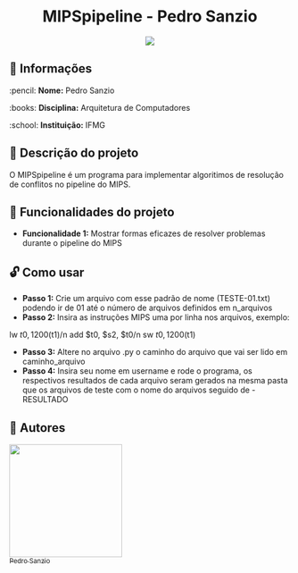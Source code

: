 <h1 align="center"> MIPSpipeline - Pedro Sanzio </h1>
<p align="center"><img src="http://img.shields.io/static/v1?label=STATUS&message=CONCLUIDO&color=GREEN&style=for-the-badge"/></p>

## :file_folder: Informações

<p>:pencil: <strong>Nome:</strong> Pedro Sanzio</p>
<p>:books: <strong>Disciplina:</strong> Arquitetura de Computadores</p>
<p>:school: <strong>Instituição:</strong> IFMG</p>

## :page_with_curl: Descrição do projeto

O MIPSpipeline é um programa para implementar algoritimos de resolução de conflitos no pipeline do MIPS.
## :hammer: Funcionalidades do projeto

- <strong>Funcionalidade 1:</strong> Mostrar formas eficazes de resolver problemas durante o pipeline do MIPS

## :unlock: Como usar

- <strong>Passo 1:</strong> Crie um arquivo com esse padrão de nome (TESTE-01.txt) podendo ir de 01 até o número de arquivos definidos em n_arquivos
- <strong>Passo 2:</strong> Insira as instruções MIPS uma por linha nos arquivos, exemplo:
  
lw $t0, 1200($t1)/n
add $t0, $s2, $t0/n
sw $t0, 1200($t1)

- <strong>Passo 3:</strong> Altere no arquivo .py o caminho do arquivo que vai ser lido em caminho_arquivo
- <strong>Passo 4:</strong> Insira seu nome em username e rode o programa, os respectivos resultados de cada arquivo seram gerados na mesma pasta que os arquivos de teste com o nome do arquivos seguido de -RESULTADO

## :newspaper: Autores

[<img src="https://user-images.githubusercontent.com/72276805/182635128-14d5c6cb-4856-4660-b8f2-4412c2cca72b.jpg" width=202 height=202><br><sub>Pedro Sanzio</sub>](https://instagram.com/pedro_sanzio)

